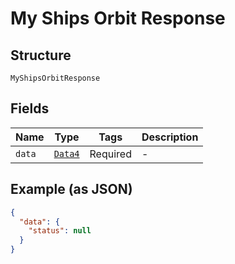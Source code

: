 
# My Ships Orbit Response

## Structure

`MyShipsOrbitResponse`

## Fields

| Name | Type | Tags | Description |
|  --- | --- | --- | --- |
| `data` | [`Data4`](../../doc/models/data-4.md) | Required | - |

## Example (as JSON)

```json
{
  "data": {
    "status": null
  }
}
```

